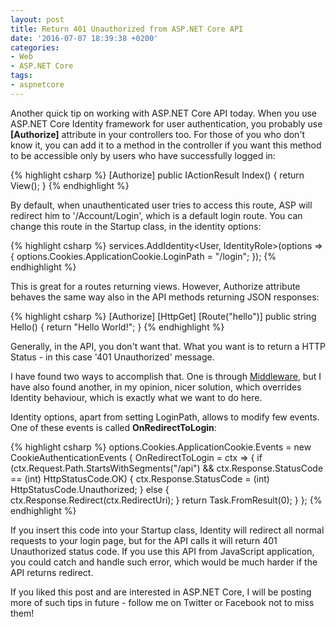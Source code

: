 ```yaml
---
layout: post
title: Return 401 Unauthorized from ASP.NET Core API
date: '2016-07-07 18:39:38 +0200'
categories:
- Web
- ASP.NET Core
tags:
- aspnetcore
---
```

Another quick tip on working with ASP.NET Core API today. When you use ASP.NET Core Identity framework for user authentication, you probably use **[Authorize]** attribute in your controllers too. For those of you who don't know it, you can add it to a method in the controller if you want this method to be accessible only by users who have successfully logged in:

{% highlight csharp %}
[Authorize]
public IActionResult Index()
{
   return View();
}
{% endhighlight %}

By default, when unauthenticated user tries to access this route, ASP will redirect him to '/Account/Login', which is a default login route. You can change this route in the Startup class, in the identity options:

{% highlight csharp %}
services.AddIdentity<User, IdentityRole>(options =>
{
   options.Cookies.ApplicationCookie.LoginPath = "/login";
});
{% endhighlight %}

This is great for a routes returning views. However, Authorize attribute behaves the same way also in the API methods returning JSON responses:

{% highlight csharp %}
[Authorize]
[HttpGet]
[Route("hello")]
public string Hello()
{
   return "Hello World!";
}
{% endhighlight %}

Generally, in the API, you don't want that. What you want is to return a HTTP Status - in this case '401 Unauthorized' message.

I have found two ways to accomplish that. One is through [Middleware](https://docs.asp.net/en/latest/fundamentals/middleware.html), but I have also found another, in my opinion, nicer solution, which overrides Identity behaviour, which is exactly what we want to do here.

Identity options, apart from setting LoginPath, allows to modify few events. One of these events is called **OnRedirectToLogin**:

{% highlight csharp %}
options.Cookies.ApplicationCookie.Events = new CookieAuthenticationEvents
{
   OnRedirectToLogin = ctx =>
   {
       if (ctx.Request.Path.StartsWithSegments("/api") &&
           ctx.Response.StatusCode == (int) HttpStatusCode.OK)
       {
           ctx.Response.StatusCode = (int) HttpStatusCode.Unauthorized;
       }
       else
       {
           ctx.Response.Redirect(ctx.RedirectUri);
       }
       return Task.FromResult(0);
   }
};
{% endhighlight %}

If you insert this code into your Startup class, Identity will redirect all normal requests to your login page, but for the API calls it will return 401 Unauthorized status code. If you use this API from JavaScript application, you could catch and handle such error, which would be much harder if the API returns redirect.

If you liked this post and are interested in ASP.NET Core, I will be posting more of such tips in future - follow me on Twitter or Facebook not to miss them!